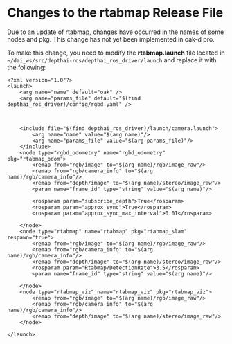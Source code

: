 # Changes to the rtabmap Release File

Due to an update of rtabmap, changes have occurred in the names of some nodes and pkg. 
This change has not yet been implemented in oak-d pro.

To make this change, you need to modify the **rtabmap.launch** file located in 
`~/dai_ws/src/depthai-ros/depthai_ros_driver/launch` 
and replace it with the following:

```
<?xml version="1.0"?>
<launch>
    <arg name="name" default="oak" />
    <arg name="params_file" default="$(find depthai_ros_driver)/config/rgbd.yaml" />



    <include file="$(find depthai_ros_driver)/launch/camera.launch">
        <arg name="name" value="$(arg name)"/>
        <arg name="params_file" value="$(arg params_file)"/>
    </include>
    <node type="rgbd_odometry" name="rgbd_odometry" pkg="rtabmap_odom">
        <remap from="rgb/image" to="$(arg name)/rgb/image_raw"/>
        <remap from="rgb/camera_info" to="$(arg name)/rgb/camera_info"/>
        <remap from="depth/image" to="$(arg name)/stereo/image_raw"/>
        <param name="frame_id" type="string" value="$(arg name)"/>

        <rosparam param="subscribe_depth">True</rosparam>
        <rosparam param="approx_sync">True</rosparam>
        <rosparam param="approx_sync_max_interval">0.01</rosparam>
        
    </node>
    <node type="rtabmap" name="rtabmap" pkg="rtabmap_slam" respawn="true">
        <remap from="rgb/image" to="$(arg name)/rgb/image_raw"/>
        <remap from="rgb/camera_info" to="$(arg name)/rgb/camera_info"/>
        <remap from="depth/image" to="$(arg name)/stereo/image_raw"/>
        <rosparam param="Rtabmap/DetectionRate">3.5</rosparam>
        <param name="frame_id" type="string" value="$(arg name)"/>

    </node>
    <node type="rtabmap_viz" name="rtabmap_viz" pkg="rtabmap_viz">
        <remap from="rgb/image" to="$(arg name)/rgb/image_raw"/>
        <remap from="rgb/camera_info" to="$(arg name)/rgb/camera_info"/>
        <remap from="depth/image" to="$(arg name)/stereo/image_raw"/>
    </node>

</launch>
```
